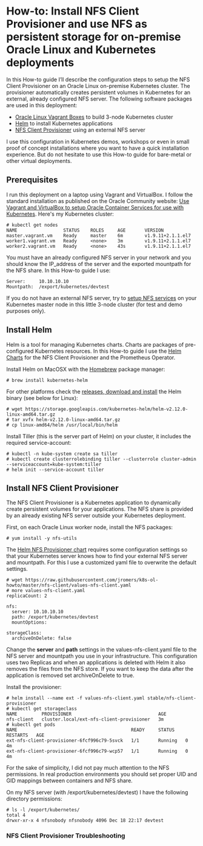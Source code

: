 # How-to: Install NFS Client Provisioner and use NFS as persistent storage for on-premise Oracle Linux and Kubernetes deployments

In this How-to guide I’ll describe the configuration steps to setup the NFS Client Provisioner on an Oracle Linux on-premise Kubernetes cluster. The provisioner automatically creates persistent volumes in Kubernetes for an external, already configured NFS server.  The following software packages are used in this deployment:

* [Oracle Linux Vagrant Boxes](https://github.com/oracle/vagrant-boxes) to build 3-node Kubernetes cluster
* [Helm](https://docs.helm.sh/) to install Kubernetes applications
* [NFS Client Provisioner](https://github.com/helm/charts/tree/master/stable/nfs-client-provisioner) using an external NFS server

I use this configuration in Kubernetes demos, workshops or even in small proof of concept installations where you want to have a quick installation experience. But do not hesitate to use this How-to guide for bare-metal or other virtual deployments.

## Prerequisites

I run this deployment on a laptop using Vagrant and VirtualBox. I follow the standard installation as published on the Oracle Community website: [Use Vagrant and VirtualBox to setup Oracle Container Services for use with Kubernetes](https://community.oracle.com/docs/DOC-1022800). Here's my Kubernetes cluster:
```
# kubectl get nodes
NAME                 STATUS    ROLES     AGE       VERSION
master.vagrant.vm    Ready     master    6m        v1.9.11+2.1.1.el7
worker1.vagrant.vm   Ready     <none>    3m        v1.9.11+2.1.1.el7
worker2.vagrant.vm   Ready     <none>    43s       v1.9.11+2.1.1.el7
```

You must have an already configured NFS server in your network and you should know the IP_address of the server and the exported mountpath for the NFS share. In this How-to guide I use:
```
Server: 	10.10.10.10
Mountpath: 	/export/kubernetes/devtest
```
If you do not have an external NFS server, try to [setup NFS services](https://docs.oracle.com/cd/E52668_01/E54669/html/ol7-cfgsvr-nfs.html) on your Kubernetes master node in this little 3-node cluster (for test and demo purposes only).

## Install Helm

Helm is a tool for managing Kubernetes charts. Charts are packages of pre-configured Kubernetes resources. In this How-to guide I use the [Helm Charts](https://github.com/helm/charts/tree/master/stable) for the NFS Client Provisioner and the Prometheus Operator.

Install Helm on MacOSX with the [Homebrew](https://brew.sh/) package manager:
```
# brew install kubernetes-helm
```
For other platforms check the [releases, download and install](https://github.com/helm/helm/releases) the Helm binary (see below for Linux):
```
# wget https://storage.googleapis.com/kubernetes-helm/helm-v2.12.0-linux-amd64.tar.gz
# tar xvfx helm-v2.12.0-linux-amd64.tar.gz
# cp linux-amd64/helm /usr/local/bin/helm
```

Install Tiller (this is the server part of Helm) on your cluster, it includes the required service-account:
```
# kubectl -n kube-system create sa tiller
# kubectl create clusterrolebinding tiller --clusterrole cluster-admin --serviceaccount=kube-system:tiller
# helm init --service-account tiller
```


## Install NFS Client Provisioner

The NFS Client Provisioner is a Kubernetes application to dynamically create persistent volumes for your applications. The NFS share is provided by an already existing NFS server outside your Kubernetes deployment.

First, on each Oracle Linux worker node, install the NFS packages:
```
# yum install -y nfs-utils
```
The [Helm NFS Provisioner chart](https://github.com/helm/charts/tree/master/stable/nfs-client-provisioner) requires some configuration settings so that your Kubernetes server knows how to find your external NFS server and mountpath. For this I use a customized yaml file to overwrite the default settings. 
```
# wget https://raw.githubusercontent.com/jromers/k8s-ol-howto/master/nfs-client/values-nfs-client.yaml
# more values-nfs-client.yaml 
replicaCount: 2

nfs:
  server: 10.10.10.10
  path: /export/kubernetes/devtest
  mountOptions:

storageClass:
  archiveOnDelete: false
```
Change the **server** and **path** settings in the values-nfs-client.yaml file to the NFS server and mountpath you use in your infrastructure. This configuration uses two Replicas and when an applications is deleted with Helm it also removes the files from the NFS store. If you want to keep the data after the application is removed set archiveOnDelete to true.

Install the provisioner:
```
# helm install --name ext -f values-nfs-client.yaml stable/nfs-client-provisioner
# kubectl get storageclass
NAME         PROVISIONER                                AGE
nfs-client   cluster.local/ext-nfs-client-provisioner   3m
# kubectl get pods
NAME                                          READY     STATUS    RESTARTS   AGE
ext-nfs-client-provisioner-6fcf996c79-5svck   1/1       Running   0          4m
ext-nfs-client-provisioner-6fcf996c79-wcp57   1/1       Running   0          4m
```
For the sake of simplicity, I did not pay much attention to the NFS permissions.
In real production environments you should set proper UID and GID mappings between containers and NFS share. 

On my NFS server (with /export/kubernetes/devtest) I have the following directory permissions:
```
# ls -l /export/kubernetes/
total 4
drwxr-xr-x 4 nfsnobody nfsnobody 4096 Dec 18 22:17 devtest
```

### NFS Client Provisioner Troubleshooting

